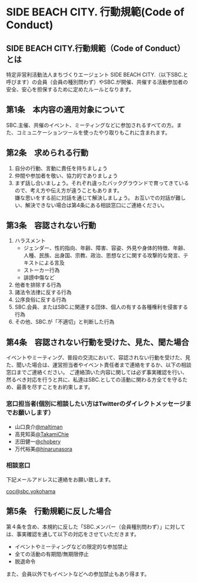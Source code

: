 # SIDE BEACH CITY. 行動規範(Code of Conduct)  
## SIDE BEACH CITY.行動規範（Code of Conduct）とは 
特定非営利活動法人まちづくりエージェント SIDE BEACH CITY.（以下SBC.と呼びます）の会員（会員の種別問わず）やSBC.が開催、共催する活動参加者の安全、安心を担保するために定めたルールとなります。 


## 第1条　本内容の適用対象について  
SBC.主催、共催のイベント、ミーティングなどに参加されるすべての方。また、コミュニケーションツールを使ったやり取りもこれに含まれます。



## 第2条　求められる行動  
1.	自分の行動、言動に責任を持ちましょう 
2.	仲間や参加者を敬い、協力的でありましょう  
3.	まず話し合いましょう。それぞれ違ったバックグラウンドで育ってきているので、考え方や伝え方が違うこともあります。  
嫌な思いをする前に対話を通じて解決しましょう。
お互いでの対話が難しい、解決できない場合は第4条にある相談窓口にご連絡ください。

## 第3条　容認されない行動  
1.	ハラスメント 
    * ジェンダー、性的指向、年齢、障害、容姿、外見や身体的特徴、年齢、人種、民族、出身国、宗教、政治、思想などに関する攻撃的な発言、テキストによる言及
    * ストーカー行為
    * 誹謗中傷など
2.	他者を排除する行為 
3.	諸法令法律に反する行為 
4.	公序良俗に反する行為 
5.	SBC.会員、またはSBC.に関連する団体、個人の有する各種権利を侵害する行為 
6.	その他、SBC.が「不適切」と判断した行為  


## 第4条　容認されない行動を受けた、見た、聞た場合  
イベントやミーティング、普段の交流において、容認されない行動を受けた、見た、聞いた場合は、運営担当者やイベント責任者まで連絡をするか、以下の相談窓口までご連絡ください。
ご連絡頂いた内容に関しては必ず事実確認を行い、然るべき対応を行うと共に、私達はSBC.としての活動に関わる方全てを守るため、最善を尽すことをお約束します。

### 窓口担当者(個別に相談したい方はTwitterのダイレクトメッセージまでお願いします）
* 山口良介[@maltiman](https://twitter.com/maltiman)
* 高見知英[@TakamiChie](https://twitter.com/TakamiChie)
* 志田健一[@chobery](https://twitter.com/chobery)
* 万代裕美[@hinarunasora](https://twitter.com/hinarunasora)　

### 相談窓口
下記メールアドレスに連絡をお願い致します。

[coc@sbc.yokohama](mailto:coc@sbc.yokohama)

## 第5条　行動規範に反した場合  
第４条を含め、本規約に反した「SBC.メンバー（会員種別問わず）」に対しては、事実確認を通して以下の対応をさせていただきます。

* イベントやミーティングなどの限定的な参加禁止
* 全ての活動の有期間/無期限停止
* 脱退命令

また、会員以外でもイベントなどへの参加禁止もあり得ます。
